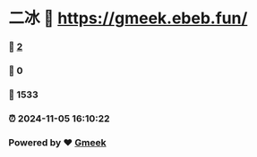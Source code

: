 # 二冰 :link: https://gmeek.ebeb.fun/ 
### :page_facing_up: [2](https://gmeek.ebeb.fun//tag.html) 
### :speech_balloon: 0 
### :hibiscus: 1533 
### :alarm_clock: 2024-11-05 16:10:22 
### Powered by :heart: [Gmeek](https://github.com/Meekdai/Gmeek)
